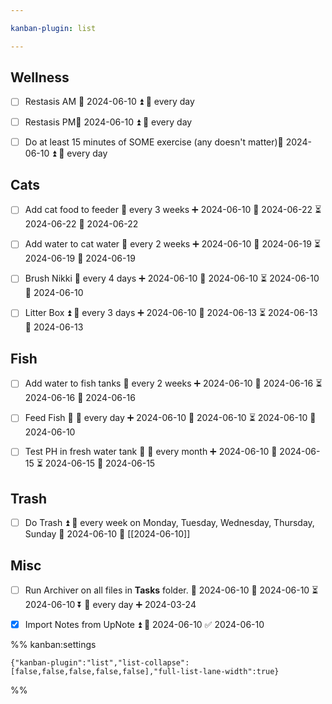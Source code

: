 ```yaml
---

kanban-plugin: list

---
```


## Wellness

- [ ] Restasis AM 📅 2024-06-10 ⏫ 🔁 every day
- [ ] Restasis PM📅 2024-06-10 ⏫ 🔁 every day
- [ ] Do at least 15 minutes of SOME exercise (any doesn't matter)📅 2024-06-10 ⏫ 🔁 every day


## Cats

- [ ] Add cat food to feeder 🔁 every 3 weeks ➕ 2024-06-10 🛫 2024-06-22 ⏳ 2024-06-22 📅 2024-06-22
- [ ] Add water to cat water 🔁 every 2 weeks ➕ 2024-06-10 🛫 2024-06-19 ⏳ 2024-06-19 📅 2024-06-19
- [ ] Brush Nikki 🔁 every 4 days ➕ 2024-06-10 🛫 2024-06-10 ⏳ 2024-06-10 📅 2024-06-10
- [ ] Litter Box ⏫ 🔁 every 3 days ➕ 2024-06-10 🛫 2024-06-13 ⏳ 2024-06-13 📅 2024-06-13


## Fish

- [ ] Add water to fish tanks 🔁 every 2 weeks ➕ 2024-06-10 🛫 2024-06-16 ⏳ 2024-06-16 📅 2024-06-16
- [ ] Feed Fish 🔺 🔁 every day ➕ 2024-06-10 🛫 2024-06-10 ⏳ 2024-06-10 📅 2024-06-10
- [ ] Test PH in fresh water tank 🔺 🔁 every month ➕ 2024-06-10 🛫 2024-06-15 ⏳ 2024-06-15 📅 2024-06-15


## Trash

- [ ] Do Trash ⏫ 🔁 every week on Monday, Tuesday, Wednesday, Thursday, Sunday 📅 2024-06-10 🛫 [[2024-06-10]]


## Misc

- [ ] Run Archiver on all files in **Tasks** folder. 📅 2024-06-10 🛫 2024-06-10 ⏳ 2024-06-10 ⏬ 🔁 every day ➕ 2024-03-24
- [x] Import Notes from UpNote ⏫ 📅 2024-06-10 ✅ 2024-06-10




%% kanban:settings
```
{"kanban-plugin":"list","list-collapse":[false,false,false,false,false],"full-list-lane-width":true}
```
%%